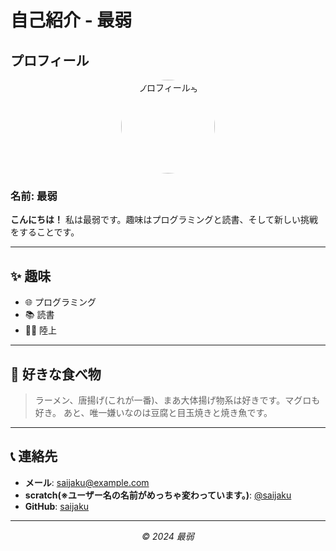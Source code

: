 # 自己紹介 - 最弱

## プロフィール
<p align="center">
  <img src="profile.jpg" alt="プロフィール写真" style="width: 150px; border-radius: 50%;">
</p>

### 名前: 最弱  
**こんにちは！** 私は最弱です。趣味はプログラミングと読書、そして新しい挑戦をすることです。

---

## ✨ 趣味
- 🌐 プログラミング
- 📚 読書
- 🏃🏽 陸上

---

## 🍣 好きな食べ物
> ラーメン、唐揚げ(これが一番)、まあ大体揚げ物系は好きです。マグロも好き。
> あと、唯一嫌いなのは豆腐と目玉焼きと焼き魚です。

---

## 📞 連絡先
- **メール**: saijaku@example.com  
- **scratch(※ユーザー名の名前がめっちゃ変わっています。)**: [@saijaku](https://scratch.mit.edu/users/-1023_/)  
- **GitHub**: [saijaku](https://github.com/saijaku)

---

<p align="center">
  <i>&copy; 2024 最弱</i>
</p>
